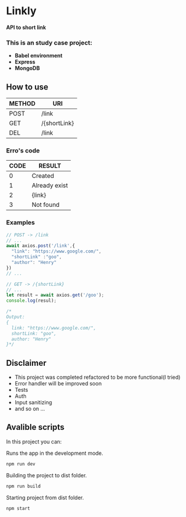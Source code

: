 # Linkly
**API to short link**


### This is an study case project: 
- **Babel environment**
- **Express**
- **MongoDB**

## How to use
| METHOD | URI          | 
|--------|--------------|
| POST   | /link        |
| GET    | /{shortLink} |
| DEL    | /link        |

### Erro's code
| CODE | RESULT    |
|------|-----------| 
|0| Created        |
|1| Already exist  |
|2| {link}         |
|3| Not found      |

### Examples
```javascript
// POST -> /link
// ...
await axios.post('/link',{
  "link": "https://www.google.com/",
  "shortLink" :"goo", 
  "author": "Henry"
})
// ...
```

```javascript
// GET -> /{shortLink}
// ...
let result = await axios.get('/goo');
console.log(resul);

/* 
Output:
{
  link: "https://www.google.com/",
  shortLink: "goo",
  author: "Henry"
}*/
```

## Disclaimer
- This project was completed refactored to be more functional(I tried)
- Error handler will be improved soon
- Tests
- Auth
- Input sanitizing
- and so on ... 

## Avalible scripts
In this project you can:

Runs the app in the development mode.<br/>
```bash
npm run dev
```

Building the project to dist folder.<br/>
```bash
npm run build
```

Starting project from dist folder.<br/>
```bash
npm start
```
